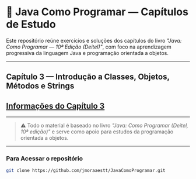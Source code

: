# 📘 Java Como Programar — Capítulos de Estudo

Este repositório reúne exercícios e soluções dos capítulos do livro *"Java: Como Programar — 10ª Edição (Deitel)"*, com foco na aprendizagem progressiva da linguagem Java e programação orientada a objetos.

---

## Capítulo 3 — Introdução a Classes, Objetos, Métodos e Strings

[Informações do Capítulo 3](./capitulo3/README3)
---


---

> ⚠️ Todo o material é baseado no livro *"Java: Como Programar (Deitel, 10ª edição)"* e serve como apoio para estudos da programação orientada a objetos.

---

### Para Acessar o repositório

```bash
git clone https://github.com/jmoraaestt/JavaComoProgramar.git
